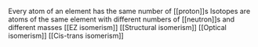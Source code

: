 Every atom of an element has the same number of [[proton]]s
Isotopes are atoms of the same element with different numbers of [[neutron]]s and different masses
[[EZ isomerism]]
[[Structural isomerism]]
[[Optical isomerism]]
[[Cis-trans isomerism]]

